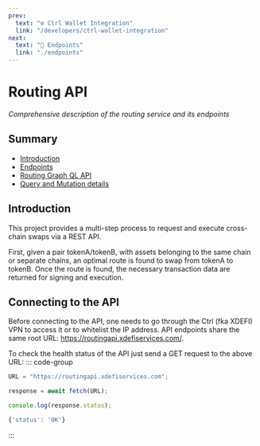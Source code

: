 ```yaml
---
prev:
  text: "⚙️ Ctrl Wallet Integration"
  link: "/developers/ctrl-wallet-integration"
next:
  text: "🔹 Endpoints"
  link: "./endpoints"
---
```


# Routing API

_Comprehensive description of the routing service and its endpoints_

## Summary

- [Introduction](#introduction)
- [Endpoints](./endpoints)
- [Routing Graph QL API](./routing-graph-ql-api)
- [Query and Mutation details](./query-mutation-details)

## Introduction

This project provides a multi-step process to request and execute cross-chain swaps via a REST API.

First, given a pair tokenA/tokenB, with assets belonging to the same chain or separate chains, an optimal route is found to swap from tokenA to tokenB. Once the route is found, the necessary transaction data are returned for signing and execution.

## Connecting to the API

Before connecting to the API, one needs to go through the Ctrl (fka XDEFI) VPN to access it or to whitelist the IP address.
API endpoints share the same root URL: https://routingapi.xdefiservices.com/.

To check the health status of the API just send a GET request to the above URL:
::: code-group

```ts [Request]
URL = "https://routingapi.xdefiservices.com";

response = await fetch(URL);

console.log(response.status);
```

```ts [Response]
{'status': 'OK'}
```

:::
